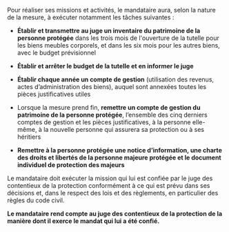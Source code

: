 Pour réaliser ses missions et activités, le mandataire aura, selon la nature de la mesure, à exécuter notamment les tâches suivantes :

- **Établir et transmettre au juge un inventaire du patrimoine de la personne protégée** dans les trois mois de l'ouverture de la tutelle pour les biens meubles corporels, et dans les six mois pour les autres biens, avec le budget prévisionnel

- **Établir et arrêter le budget de la tutelle et en informer le juge**

- **Établir chaque année un compte de gestion** (utilisation des revenus, actes d’administration des biens), auquel sont annexées toutes les pièces justificatives utiles

- Lorsque la mesure prend fin, **remettre un compte de gestion du patrimoine de la personne protégée**, l’ensemble des cinq derniers comptes de gestion et les pièces justificatives, à la personne elle-même, à la nouvelle personne qui assurera sa protection ou à ses héritiers

- **Remettre à la personne protégée une notice d’information, une charte des droits et libertés de la personne majeure protégée et le document individuel de protection des majeurs**

Le mandataire doit exécuter la mission qui lui est confiée par le juge des contentieux de la protection conformément à ce qui est prévu dans ses décisions et, dans le respect des lois et des règlements, en particulier des règles du code civil.
<br/>

**Le mandataire rend compte au juge des contentieux de la protection de la manière dont il exerce le mandat qui lui a été confié.**

